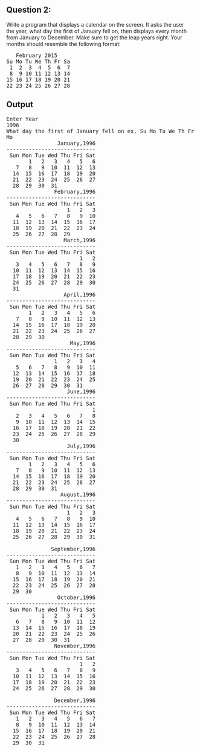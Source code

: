 ## Question 2:    
Write a program that displays a calendar on the screen. It asks the user     
the year, what day the first of January fell on, then displays every month     
from January to December. Make sure to get the leap years right. Your     
months should resemble the following format:    

<pre>
   February 2015          
Su Mo Tu We Th Fr Sa      
 1  2  3  4  5  6  7      
 8  9 10 11 12 13 14      
15 16 17 18 19 20 21      
22 23 24 25 26 27 28     
</pre>

## Output   
<pre>
Enter Year
1996
What day the first of January fell on ex, Su Mo Tu We Th Fr Sa
Mo
                January,1996
----------------------------
 Sun Mon Tue Wed Thu Fri Sat
       1   2   3   4   5   6
   7   8   9  10  11  12  13
  14  15  16  17  18  19  20
  21  22  23  24  25  26  27
  28  29  30  31
               February,1996
----------------------------
 Sun Mon Tue Wed Thu Fri Sat
                   1   2   3
   4   5   6   7   8   9  10
  11  12  13  14  15  16  17
  18  19  20  21  22  23  24
  25  26  27  28  29
                  March,1996
----------------------------
 Sun Mon Tue Wed Thu Fri Sat
                       1   2
   3   4   5   6   7   8   9
  10  11  12  13  14  15  16
  17  18  19  20  21  22  23
  24  25  26  27  28  29  30
  31
                  April,1996
----------------------------
 Sun Mon Tue Wed Thu Fri Sat
       1   2   3   4   5   6
   7   8   9  10  11  12  13
  14  15  16  17  18  19  20
  21  22  23  24  25  26  27
  28  29  30
                    May,1996
----------------------------
 Sun Mon Tue Wed Thu Fri Sat
               1   2   3   4
   5   6   7   8   9  10  11
  12  13  14  15  16  17  18
  19  20  21  22  23  24  25
  26  27  28  29  30  31
                   June,1996
----------------------------
 Sun Mon Tue Wed Thu Fri Sat
                           1
   2   3   4   5   6   7   8
   9  10  11  12  13  14  15
  16  17  18  19  20  21  22
  23  24  25  26  27  28  29
  30
                   July,1996
----------------------------
 Sun Mon Tue Wed Thu Fri Sat
       1   2   3   4   5   6
   7   8   9  10  11  12  13
  14  15  16  17  18  19  20
  21  22  23  24  25  26  27
  28  29  30  31
                 August,1996
----------------------------
 Sun Mon Tue Wed Thu Fri Sat
                   1   2   3
   4   5   6   7   8   9  10
  11  12  13  14  15  16  17
  18  19  20  21  22  23  24
  25  26  27  28  29  30  31

              September,1996
----------------------------
 Sun Mon Tue Wed Thu Fri Sat
   1   2   3   4   5   6   7
   8   9  10  11  12  13  14
  15  16  17  18  19  20  21
  22  23  24  25  26  27  28
  29  30
                October,1996
----------------------------
 Sun Mon Tue Wed Thu Fri Sat
           1   2   3   4   5
   6   7   8   9  10  11  12
  13  14  15  16  17  18  19
  20  21  22  23  24  25  26
  27  28  29  30  31
               November,1996
----------------------------
 Sun Mon Tue Wed Thu Fri Sat
                       1   2
   3   4   5   6   7   8   9
  10  11  12  13  14  15  16
  17  18  19  20  21  22  23
  24  25  26  27  28  29  30

               December,1996
----------------------------
 Sun Mon Tue Wed Thu Fri Sat
   1   2   3   4   5   6   7
   8   9  10  11  12  13  14
  15  16  17  18  19  20  21
  22  23  24  25  26  27  28
  29  30  31
</pre>
